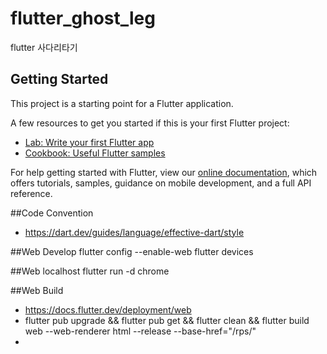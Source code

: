 # flutter_ghost_leg

flutter 사다리타기

## Getting Started

This project is a starting point for a Flutter application.

A few resources to get you started if this is your first Flutter project:

- [Lab: Write your first Flutter app](https://flutter.dev/docs/get-started/codelab)
- [Cookbook: Useful Flutter samples](https://flutter.dev/docs/cookbook)

For help getting started with Flutter, view our
[online documentation](https://flutter.dev/docs), which offers tutorials,
samples, guidance on mobile development, and a full API reference.


##Code Convention
- https://dart.dev/guides/language/effective-dart/style

##Web Develop
flutter config --enable-web
flutter devices

##Web localhost
flutter run -d chrome

##Web Build
- https://docs.flutter.dev/deployment/web
- flutter pub upgrade && flutter pub get && flutter clean && flutter build web --web-renderer html --release --base-href="/rps/"
- 